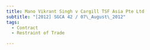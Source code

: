 ```yaml
---
title: Mano Vikrant Singh v Cargill TSF Asia Pte Ltd 
subtitle: "[2012] SGCA 42 / 07\_August\_2012"
tags:
  - Contract
  - Restraint of Trade

---
```


